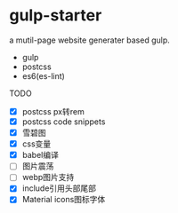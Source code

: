 # gulp-starter

a mutil-page website generater based gulp.

- gulp
- postcss
- es6(es-lint)



TODO

- [x] postcss px转rem
- [x] postcss code snippets
- [x] 雪碧图
- [x] css变量
- [x] babel编译
- [ ] 图片震荡
- [ ] webp图片支持
- [x] include引用头部尾部
- [x] Material icons图标字体

